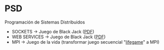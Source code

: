 # PSD

Programación de Sistemas Distribuidos

* SOCKETS -> Juego de Black Jack ([PDF](Sockets/PSD_Sockets_Prac1_BlackJack/Practica%201.pdf))
* WEB SERVICES -> Juego de Black Jack ([PDF](WebServices/PSD_WebServices_Prac2_BlackJack/Practica%202%20-%20Black%20Jack%20con%20Web%20Services.pdf))
* MPI -> Juego de la vida (transformar juego secuencial "[lifegame](MPI/lifeGame/lifeGame.c)" a MPI)